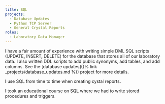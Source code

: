 ```yaml
---
title: SQL
projects:
  - Database Updates
  - Python TCP Server
  - General Crystal Reports
roles:
  - Laboratory Data Manager
---
```

I have a fair amount of experience with writing 
simple DML SQL scripts (UPDATE, INSERT, DELETE) for 
the database that stores all of our laboratory data. I also
written DDL scripts to add public synonyms, add tables, and add columns.
See the [database updates]({% link _projects/database_updates.md %}) project for more details.

I use SQL from time to time when creating cystal reports.

I took an educational course on SQL where we had to write stored 
procedures and triggers.